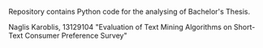 Repository contains Python code for the analysing of Bachelor's Thesis. 

Naglis Karoblis, 13129104
"Evaluation of Text Mining Algorithms on Short-Text Consumer Preference Survey"
